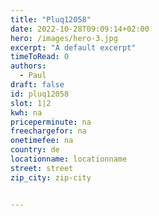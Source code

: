 ```yaml
---
title: "Pluq12058"
date: 2022-10-28T09:09:14+02:00
hero: /images/hero-3.jpg
excerpt: "A default excerpt"
timeToRead: 0
authors:
  - Paul
draft: false
id: pluq12058
slot: 1|2
kwh: na
priceperminute: na
freechargefor: na
onetimefee: na
country: de
locationname: locationname
street: street
zip_city: zip-city


---
```

